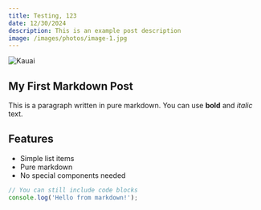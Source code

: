 ```yaml
---
title: Testing, 123
date: 12/30/2024
description: This is an example post description
image: /images/photos/image-1.jpg
---
```

![Kauai](/images/photos/image-1.jpg)
## My First Markdown Post

This is a paragraph written in pure markdown. You can use **bold** and *italic* text.

## Features

- Simple list items
- Pure markdown
- No special components needed

```javascript
// You can still include code blocks
console.log('Hello from markdown!');
```

